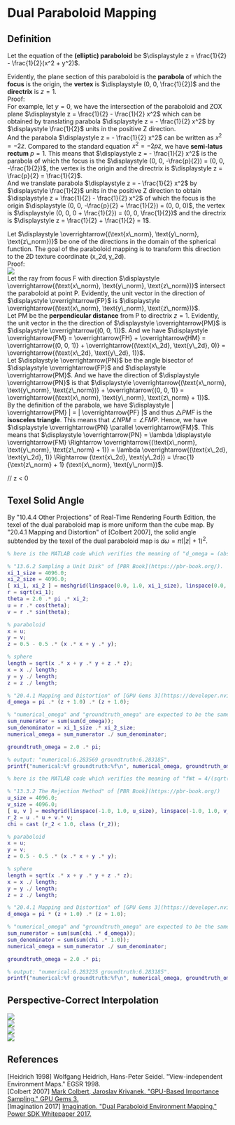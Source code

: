 # Dual Paraboloid Mapping

## Definition  

Let the equation of the **(elliptic) paraboloid** be $\displaystyle z = \frac{1}{2} - \frac{1}{2}(x^2 + y^2)$.  

Evidently, the plane section of this paraboloid is the **parabola** of which the **focus** is the origin, the **vertex** is $\displaystyle (0, 0, \frac{1}{2})$ and the **directrix** is $\displaystyle z = 1$.  
Proof:  
For example, let $\displaystyle y = 0$, we have the intersection of the paraboloid and ZOX plane $\displaystyle z = \frac{1}{2} - \frac{1}{2} x^2$ which can be obtained by translating parabola $\displaystyle z = - \frac{1}{2} x^2$ by $\displaystyle \frac{1}{2}$ units in the positive Z direction.  
And the parabola $\displaystyle z = - \frac{1}{2} x^2$ can be written as $\displaystyle x^2 = -2z$. Compared to the standard equation $\displaystyle x^2 = -2pz$, we have **semi-latus rectum** $\displaystyle p = 1$. This means that $\displaystyle z = - \frac{1}{2} x^2$ is the parabola of which the focus is the $\displaystyle (0, 0, -\frac{p}{2}) = (0, 0, -\frac{1}{2})$, the vertex is the origin and the directrix is $\displaystyle z = \frac{p}{2} = \frac{1}{2}$.  
And we translate parabola $\displaystyle z = - \frac{1}{2} x^2$ by $\displaystyle \frac{1}{2}$ units in the positive Z direction to obtain $\displaystyle z = \frac{1}{2} - \frac{1}{2} x^2$ of which the focus is the origin $\displaystyle (0, 0, -\frac{p}{2} + \frac{1}{2}) = (0, 0, 0)$, the vertex is $\displaystyle (0, 0, 0 + \frac{1}{2}) = (0, 0, \frac{1}{2})$ and the directrix is $\displaystyle z = \frac{1}{2} + \frac{1}{2} = 1$.  

Let $\displaystyle \overrightarrow{(\text{x\_norm}, \text{y\_norm}, \text{z\_norm})}$ be one of the directions in the domain of the spherical function. The goal of the paraboloid mapping is to transform this direction to the 2D texture coordinate $\displaystyle (\text{x\_2d}, \text{y\_2d})$.  
Proof:  
![](Dual-Paraboloid-Mapping-1.png)  
Let the ray from focus F with direction $\displaystyle \overrightarrow{(\text{x\_norm}, \text{y\_norm}, \text{z\_norm})}$ intersect the paraboloid at point P. Evidently, the unit vector in the direction of $\displaystyle \overrightarrow{FP}$ is $\displaystyle \overrightarrow{(\text{x\_norm}, \text{y\_norm}, \text{z\_norm})}$.  
Let PM be the **perpendicular distance** from P to directrix $\displaystyle z = 1$. Evidently, the unit vector in the the direction of $\displaystyle \overrightarrow{PM}$ is $\displaystyle \overrightarrow{(0, 0, 1)}$. And we have $\displaystyle \overrightarrow{FM} = \overrightarrow{FH} + \overrightarrow{HM} = \overrightarrow{(0, 0, 1)} + \overrightarrow{(\text{x\_2d}, \text{y\_2d}, 0)} = \overrightarrow{(\text{x\_2d}, \text{y\_2d}, 1)}$.  
Let $\displaystyle \overrightarrow{PN}$ be the angle bisector of $\displaystyle \overrightarrow{FP}$ and $\displaystyle \overrightarrow{PM}$. And we have the direction of $\displaystyle \overrightarrow{PN}$ is that $\displaystyle \overrightarrow{(\text{x\_norm}, \text{y\_norm}, \text{z\_norm})} + \overrightarrow{(0, 0, 1)} = \overrightarrow{(\text{x\_norm}, \text{y\_norm}, \text{z\_norm} + 1)}$.  
By the definition of the parabola, we have $\displaystyle | \overrightarrow{PM} | = | \overrightarrow{PF} |$ and thus $\displaystyle \triangle PMF$ is the **isosceles triangle**. This means that $\displaystyle \angle NPM = \angle FMP$. Hence, we have $\displaystyle \overrightarrow{PN} \parallel \overrightarrow{FM}$. This means that $\displaystyle \overrightarrow{PN} = \lambda \displaystyle \overrightarrow{FM} \Rightarrow \overrightarrow{(\text{x\_norm}, \text{y\_norm}, \text{z\_norm} + 1)} = \lambda \overrightarrow{(\text{x\_2d}, \text{y\_2d}, 1)} \Rightarrow (\text{x\_2d}, \text{y\_2d}) = \frac{1}{\text{z\_norm} + 1} (\text{x\_norm}, \text{y\_norm})$.  

// z < 0  

## Texel Solid Angle  

By "10.4.4 Other Projections" of Real-Time Rendering Fourth Edition, the texel of the dual paraboloid map is more uniform than the cube map. By "20.4.1 Mapping and Distortion" of \[Colbert 2007\], the solid angle subtended by the texel of the dual paraboloid map is $\displaystyle d\omega = \pi{(|z| + 1)}^2$.  

```MATLAB  
% here is the MATLAB code which verifies the meaning of "d_omega = (abs(z) + 1)*(abs(z) + 1)".

% "13.6.2 Sampling a Unit Disk" of [PBR Book](https://pbr-book.org/).
xi_1_size = 4096.0;
xi_2_size = 4096.0;
[ xi_1, xi_2 ] = meshgrid(linspace(0.0, 1.0, xi_1_size), linspace(0.0, 1.0, xi_2_size));
r = sqrt(xi_1);
theta = 2.0 .* pi .* xi_2;
u = r .* cos(theta);
v = r .* sin(theta);

% paraboloid
x = u;
y = v;
z = 0.5 - 0.5 .* (x .* x + y .* y);

% sphere
length = sqrt(x .* x + y .* y + z .* z);
x = x ./ length;
y = y ./ length;
z = z ./ length;

% "20.4.1 Mapping and Distortion" of [GPU Gems 3](https://developer.nvidia.com/gpugems/gpugems3).
d_omega = pi .* (z + 1.0) .* (z + 1.0);

% "numerical_omega" and "groundtruth_omega" are expected to be the same.
sum_numerator = sum(sum(d_omega));
sum_denominator = xi_1_size .* xi_2_size;
numerical_omega = sum_numerator ./ sum_denominator;

groundtruth_omega = 2.0 .* pi;

% output: "numerical:6.283569 groundtruth:6.283185".
printf("numerical:%f groundtruth:%f\n", numerical_omega, groundtruth_omega);
```  

```MATLAB  
% here is the MATLAB code which verifies the meaning of "fWt = 4/(sqrt(fTmp)*fTmp)".

% "13.3.2 The Rejection Method" of [PBR Book](https://pbr-book.org/)
u_size = 4096.0;
v_size = 4096.0;
[ u, v ] = meshgrid(linspace(-1.0, 1.0, u_size), linspace(-1.0, 1.0, v_size));
r_2 = u .* u + v.* v;
chi = cast (r_2 < 1.0, class (r_2));

% paraboloid
x = u;
y = v;
z = 0.5 - 0.5 .* (x .* x + y .* y);

% sphere
length = sqrt(x .* x + y .* y + z .* z);
x = x ./ length;
y = y ./ length;
z = z ./ length;

% "20.4.1 Mapping and Distortion" of [GPU Gems 3](https://developer.nvidia.com/gpugems/gpugems3)  
d_omega = pi * (z + 1.0) .* (z + 1.0);

% "numerical_omega" and "groundtruth_omega" are expected to be the same.
sum_numerator = sum(sum(chi .* d_omega));
sum_denominator = sum(sum(chi .* 1.0));
numerical_omega = sum_numerator ./ sum_denominator;

groundtruth_omega = 2.0 .* pi;

% output: "numerical:6.283235 groundtruth:6.283185".
printf("numerical:%f groundtruth:%f\n", numerical_omega, groundtruth_omega);
```  

## Perspective-Correct Interpolation

![](Dual-Paraboloid-Mapping-2.png)  
![](Dual-Paraboloid-Mapping-3.png)  
![](Dual-Paraboloid-Mapping-4.png)  
![](Dual-Paraboloid-Mapping-5.png)  

## References  
\[Heidrich 1998\] Wolfgang Heidrich, Hans-Peter Seidel. "View-independent Environment Maps." EGSR 1998.  
\[Colbert 2007\] [Mark Colbert, Jaroslav Krivanek. "GPU-Based Importance Sampling." GPU Gems 3.](https://developer.nvidia.com/gpugems/gpugems3/part-iii-rendering/chapter-20-gpu-based-importance-sampling)  
\[Imagination 2017\] [Imagination. "Dual Paraboloid Environment Mapping." Power SDK Whitepaper 2017.](https://github.com/powervr-graphics/Native_SDK/blob/R17.1-v4.3/Documentation/Whitepapers/Dual%20Paraboloid%20Environment%20Mapping.Whitepaper.pdf)  
